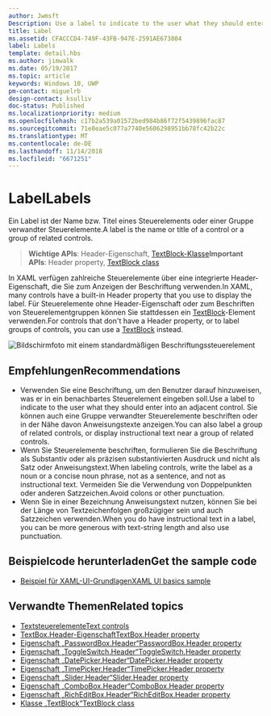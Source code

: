 ```yaml
---
author: Jwmsft
Description: Use a label to indicate to the user what they should enter into an adjacent control. You can also label a group of related controls, or display instructional text near a group of related controls.
title: Label
ms.assetid: CFACCCD4-749F-43FB-947E-2591AE673804
label: Labels
template: detail.hbs
ms.author: jimwalk
ms.date: 05/19/2017
ms.topic: article
keywords: Windows 10, UWP
pm-contact: miguelrb
design-contact: ksulliv
doc-status: Published
ms.localizationpriority: medium
ms.openlocfilehash: c17b2a539a01572bed984b86f72f5439896fac87
ms.sourcegitcommit: 71e8eae5c077a7740e5606298951bb78fc42b22c
ms.translationtype: MT
ms.contentlocale: de-DE
ms.lasthandoff: 11/14/2018
ms.locfileid: "6671251"
---
```

# <a name="labels"></a><span data-ttu-id="07a36-103">Label</span><span class="sxs-lookup"><span data-stu-id="07a36-103">Labels</span></span>

 

<span data-ttu-id="07a36-104">Ein Label ist der Name bzw. Titel eines Steuerelements oder einer Gruppe verwandter Steuerelemente.</span><span class="sxs-lookup"><span data-stu-id="07a36-104">A label is the name or title of a control or a group of related controls.</span></span>

> <span data-ttu-id="07a36-105">**Wichtige APIs**: Header-Eigenschaft, [TextBlock-Klasse](https://msdn.microsoft.com/library/windows/apps/br209652)</span><span class="sxs-lookup"><span data-stu-id="07a36-105">**Important APIs**: Header property, [TextBlock class](https://msdn.microsoft.com/library/windows/apps/br209652)</span></span>

<span data-ttu-id="07a36-106">In XAML verfügen zahlreiche Steuerelemente über eine integrierte Header-Eigenschaft, die Sie zum Anzeigen der Beschriftung verwenden.</span><span class="sxs-lookup"><span data-stu-id="07a36-106">In XAML, many controls have a built-in Header property that you use to display the label.</span></span> <span data-ttu-id="07a36-107">Für Steuerelemente ohne Header-Eigenschaft oder zum Beschriften von Steuerelementgruppen können Sie stattdessen ein [TextBlock](https://msdn.microsoft.com/library/windows/apps/br209652)-Element verwenden.</span><span class="sxs-lookup"><span data-stu-id="07a36-107">For controls that don't have a Header property, or to label groups of controls, you can use a [TextBlock](https://msdn.microsoft.com/library/windows/apps/br209652) instead.</span></span>

![Bildschirmfoto mit einem standardmäßigen Beschriftungssteuerelement](images/label-standard.png)

## <a name="recommendations"></a><span data-ttu-id="07a36-109">Empfehlungen</span><span class="sxs-lookup"><span data-stu-id="07a36-109">Recommendations</span></span>


-   <span data-ttu-id="07a36-110">Verwenden Sie eine Beschriftung, um den Benutzer darauf hinzuweisen, was er in ein benachbartes Steuerelement eingeben soll.</span><span class="sxs-lookup"><span data-stu-id="07a36-110">Use a label to indicate to the user what they should enter into an adjacent control.</span></span> <span data-ttu-id="07a36-111">Sie können auch eine Gruppe verwandter Steuerelemente beschriften oder in der Nähe davon Anweisungstexte anzeigen.</span><span class="sxs-lookup"><span data-stu-id="07a36-111">You can also label a group of related controls, or display instructional text near a group of related controls.</span></span>
-   <span data-ttu-id="07a36-112">Wenn Sie Steuerelemente beschriften, formulieren Sie die Beschriftung als Substantiv oder als präzisen substantivierten Ausdruck und nicht als Satz oder Anweisungstext.</span><span class="sxs-lookup"><span data-stu-id="07a36-112">When labeling controls, write the label as a noun or a concise noun phrase, not as a sentence, and not as instructional text.</span></span> <span data-ttu-id="07a36-113">Vermeiden Sie die Verwendung von Doppelpunkten oder anderen Satzzeichen.</span><span class="sxs-lookup"><span data-stu-id="07a36-113">Avoid colons or other punctuation.</span></span>
-   <span data-ttu-id="07a36-114">Wenn Sie in einer Bezeichnung Anweisungstext nutzen, können Sie bei der Länge von Textzeichenfolgen großzügiger sein und auch Satzzeichen verwenden.</span><span class="sxs-lookup"><span data-stu-id="07a36-114">When you do have instructional text in a label, you can be more generous with text-string length and also use punctuation.</span></span>


## <a name="get-the-sample-code"></a><span data-ttu-id="07a36-115">Beispielcode herunterladen</span><span class="sxs-lookup"><span data-stu-id="07a36-115">Get the sample code</span></span>
* [<span data-ttu-id="07a36-116">Beispiel für XAML-UI-Grundlagen</span><span class="sxs-lookup"><span data-stu-id="07a36-116">XAML UI basics sample</span></span>](https://github.com/Microsoft/Windows-universal-samples/blob/master/Samples/XamlUIBasics)

## <a name="related-topics"></a><span data-ttu-id="07a36-117">Verwandte Themen</span><span class="sxs-lookup"><span data-stu-id="07a36-117">Related topics</span></span>
* [<span data-ttu-id="07a36-118">Textsteuerelemente</span><span class="sxs-lookup"><span data-stu-id="07a36-118">Text controls</span></span>](text-controls.md)
* [<span data-ttu-id="07a36-119">TextBox.Header-Eigenschaft</span><span class="sxs-lookup"><span data-stu-id="07a36-119">TextBox.Header property</span></span>](https://msdn.microsoft.com/library/windows/apps/dn252861)
* [<span data-ttu-id="07a36-120">Eigenschaft „PasswordBox.Header“</span><span class="sxs-lookup"><span data-stu-id="07a36-120">PasswordBox.Header property</span></span>](https://msdn.microsoft.com/library/windows/apps/dn299051)
* [<span data-ttu-id="07a36-121">Eigenschaft „ToggleSwitch.Header“</span><span class="sxs-lookup"><span data-stu-id="07a36-121">ToggleSwitch.Header property</span></span>](https://msdn.microsoft.com/library/windows/apps/br209713)
* [<span data-ttu-id="07a36-122">Eigenschaft „DatePicker.Header“</span><span class="sxs-lookup"><span data-stu-id="07a36-122">DatePicker.Header property</span></span>](https://msdn.microsoft.com/library/windows/apps/dn279460)
* [<span data-ttu-id="07a36-123">Eigenschaft „TimePicker.Header“</span><span class="sxs-lookup"><span data-stu-id="07a36-123">TimePicker.Header property</span></span>](https://msdn.microsoft.com/library/windows/apps/dn299286)
* [<span data-ttu-id="07a36-124">Eigenschaft „Slider.Header“</span><span class="sxs-lookup"><span data-stu-id="07a36-124">Slider.Header property</span></span>](https://msdn.microsoft.com/library/windows/apps/dn252829)
* [<span data-ttu-id="07a36-125">Eigenschaft „ComboBox.Header“</span><span class="sxs-lookup"><span data-stu-id="07a36-125">ComboBox.Header property</span></span>](https://msdn.microsoft.com/library/windows/apps/dn279416)
* [<span data-ttu-id="07a36-126">Eigenschaft „RichEditBox.Header“</span><span class="sxs-lookup"><span data-stu-id="07a36-126">RichEditBox.Header property</span></span>](https://msdn.microsoft.com/library/windows/apps/dn252726)
* [<span data-ttu-id="07a36-127">Klasse „TextBlock“</span><span class="sxs-lookup"><span data-stu-id="07a36-127">TextBlock class</span></span>](https://msdn.microsoft.com/library/windows/apps/br209652)

 

 




